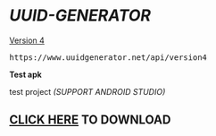 #  <strong><em>UUID-GENERATOR</em></strong>

<a href="https://www.uuidgenerator.net/version4">Version 4</a>
<pre>
https://www.uuidgenerator.net/api/version4
</pre>

<strong>Test apk</strong>


test project <em>(SUPPORT ANDROID STUDIO)</em>

<h2><a href="https://github.com/Damar1321/UUID-GENERATOR/blob/main/apk-release/uuidgeneratorapi.zip?raw=true">CLICK HERE</a> TO DOWNLOAD
